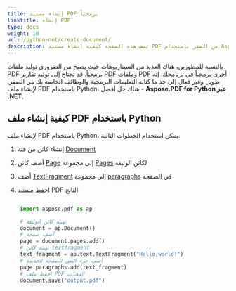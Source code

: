 ```yaml
---
title: إنشاء مستند PDF برمجياً
linktitle: إنشاء PDF
type: docs
weight: 10
url: /python-net/create-document/
description: تصف هذه الصفحة كيفية إنشاء مستند PDF من الصفر باستخدام Aspose.PDF for Python عبر مكتبة .NET.
---
```


بالنسبة للمطورين، هناك العديد من السيناريوهات حيث يصبح من الضروري توليد ملفات PDF برمجياً. قد تحتاج إلى توليد تقارير PDF وملفات PDF أخرى برمجياً في برنامجك. إنه طويل وغير فعال إلى حد ما كتابة التعليمات البرمجية والوظائف الخاصة بك من الصفر. لإنشاء ملف PDF باستخدام Python، هناك حل أفضل - **Aspose.PDF for Python عبر .NET**.

## كيفية إنشاء ملف PDF باستخدام Python

لإنشاء ملف PDF باستخدام Python، يمكن استخدام الخطوات التالية.

1. إنشاء كائن من فئة [Document](https://reference.aspose.com/pdf/python-net/aspose.pdf/document/)

1. أضف كائن [Page](https://reference.aspose.com/pdf/python-net/aspose.pdf/page/) إلى مجموعة [Pages](https://reference.aspose.com/pdf/python-net/aspose.pdf/document/#properties) لكائن الوثيقة
1. أضف [TextFragment](https://reference.aspose.com/pdf/python-net/aspose.pdf.text/textfragment/) إلى مجموعة [paragraphs](https://reference.aspose.com/pdf/python-net/aspose.pdf/page/#properties) في الصفحة
1. احفظ مستند PDF الناتج

```python

    import aspose.pdf as ap

    # تهيئة كائن الوثيقة
    document = ap.Document()
    # أضف صفحة
    page = document.pages.add()
    # تهيئة كائن textfragment
    text_fragment = ap.text.TextFragment("Hello,world!")
    # أضف جزء النص للصفحة الجديدة
    page.paragraphs.add(text_fragment)
    # احفظ ملف PDF المحدّث
    document.save("output.pdf")
```